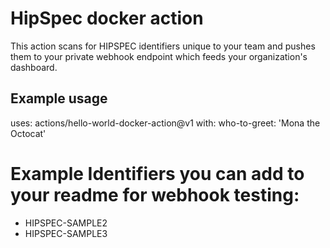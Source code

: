 # HipSpec docker action

This action scans for HIPSPEC identifiers unique to your team and pushes them to your private webhook endpoint which feeds your organization's dashboard.


## Example usage

uses: actions/hello-world-docker-action@v1
with:
  who-to-greet: 'Mona the Octocat'


# Example Identifiers you can add to your readme for webhook testing:

- HIPSPEC-SAMPLE2
- HIPSPEC-SAMPLE3